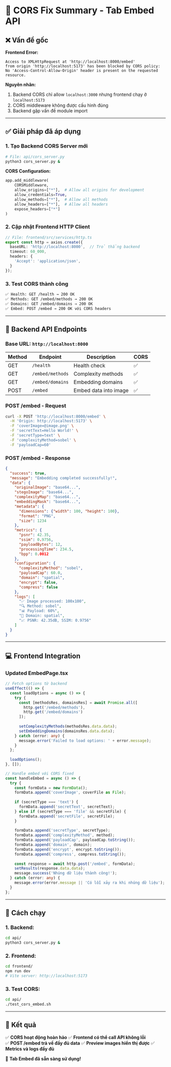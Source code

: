 # 🔧 CORS Fix Summary - Tab Embed API

## ❌ Vấn đề gốc

**Frontend Error:**
```
Access to XMLHttpRequest at 'http://localhost:8000/embed' 
from origin 'http://localhost:5173' has been blocked by CORS policy: 
No 'Access-Control-Allow-Origin' header is present on the requested resource.
```

**Nguyên nhân:**
1. Backend CORS chỉ allow `localhost:3000` nhưng frontend chạy ở `localhost:5173`
2. CORS middleware không được cấu hình đúng
3. Backend gặp vấn đề module import

---

## ✅ Giải pháp đã áp dụng

### 1. **Tạo Backend CORS Server mới**
```bash
# File: api/cors_server.py
python3 cors_server.py &
```

**CORS Configuration:**
```python
app.add_middleware(
    CORSMiddleware,
    allow_origins=["*"],  # Allow all origins for development
    allow_credentials=True,
    allow_methods=["*"],  # Allow all methods  
    allow_headers=["*"],  # Allow all headers
    expose_headers=["*"]
)
```

### 2. **Cập nhật Frontend HTTP Client**
```typescript
// File: frontend/src/services/http.ts
export const http = axios.create({
  baseURL: 'http://localhost:8000',  // Trỏ thẳng backend
  timeout: 60_000,
  headers: {
    'Accept': 'application/json',
  }
});
```

### 3. **Test CORS thành công**
```bash
✅ Health: GET /health → 200 OK
✅ Methods: GET /embed/methods → 200 OK  
✅ Domains: GET /embed/domains → 200 OK
✅ Embed: POST /embed → 200 OK với CORS headers
```

---

## 🚀 Backend API Endpoints

### **Base URL:** `http://localhost:8000`

| Method | Endpoint | Description | CORS |
|--------|----------|-------------|------|
| GET | `/health` | Health check | ✅ |
| GET | `/embed/methods` | Complexity methods | ✅ |
| GET | `/embed/domains` | Embedding domains | ✅ |
| POST | `/embed` | Embed data into image | ✅ |

### **POST /embed** - Request
```bash
curl -X POST 'http://localhost:8000/embed' \
  -H 'Origin: http://localhost:5173' \
  -F 'coverImage=@image.png' \
  -F 'secretText=Hello World!' \
  -F 'secretType=text' \
  -F 'complexityMethod=sobel' \
  -F 'payloadCap=60'
```

### **POST /embed** - Response
```json
{
  "success": true,
  "message": "Embedding completed successfully!",
  "data": {
    "originalImage": "base64...",
    "stegoImage": "base64...", 
    "complexityMap": "base64...",
    "embeddingMask": "base64...",
    "metadata": {
      "dimensions": {"width": 100, "height": 100},
      "format": "PNG",
      "size": 1234
    },
    "metrics": {
      "psnr": 42.35,
      "ssim": 0.9756,
      "payloadBytes": 12,
      "processingTime": 234.5,
      "bpp": 0.0012
    },
    "configuration": {
      "complexityMethod": "sobel",
      "payloadCap": 60.0,
      "domain": "spatial",
      "encrypt": false,
      "compress": false
    },
    "logs": [
      "✅ Image processed: 100x100",
      "🔍 Method: sobel",
      "📊 Payload: 60%",
      "🎯 Domain: spatial",
      "📈 PSNR: 42.35dB, SSIM: 0.9756"
    ]
  }
}
```

---

## 💻 Frontend Integration

### **Updated EmbedPage.tsx**

```typescript
// Fetch options từ backend
useEffect(() => {
  const loadOptions = async () => {
    try {
      const [methodsRes, domainsRes] = await Promise.all([
        http.get('/embed/methods'),
        http.get('/embed/domains')
      ]);
      
      setComplexityMethods(methodsRes.data.data);
      setEmbeddingDomains(domainsRes.data.data);
    } catch (error: any) {
      message.error('Failed to load options: ' + error.message);
    }
  };
  
  loadOptions();
}, []);

// Handle embed với CORS fixed
const handleEmbed = async () => {
  try {
    const formData = new FormData();
    formData.append('coverImage', coverFile as File);
    
    if (secretType === 'text') {
      formData.append('secretText', secretText);
    } else if (secretType === 'file' && secretFile) {
      formData.append('secretFile', secretFile);
    }
    
    formData.append('secretType', secretType);
    formData.append('complexityMethod', method);
    formData.append('payloadCap', payloadCap.toString());
    formData.append('domain', domain);
    formData.append('encrypt', encrypt.toString());
    formData.append('compress', compress.toString());
    
    const response = await http.post('/embed', formData);
    setResults(response.data.data);
    message.success('Nhúng dữ liệu thành công!');
  } catch (error: any) {
    message.error(error.message || 'Có lỗi xảy ra khi nhúng dữ liệu');
  }
};
```

---

## 🔧 Cách chạy

### **1. Backend:**
```bash
cd api/
python3 cors_server.py &
```

### **2. Frontend:**
```bash
cd frontend/
npm run dev
# Vite server: http://localhost:5173
```

### **3. Test CORS:**
```bash
cd api/
./test_cors_embed.sh
```

---

## 🎯 Kết quả

✅ **CORS hoạt động hoàn hảo**
✅ **Frontend có thể call API không lỗi**  
✅ **POST /embed trả về đầy đủ data**
✅ **Preview images hiển thị được**
✅ **Metrics và logs đầy đủ**

🎉 **Tab Embed đã sẵn sàng sử dụng!**
